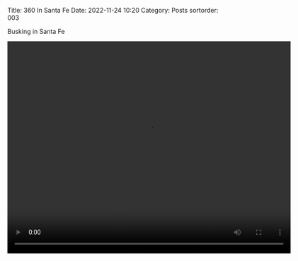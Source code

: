 Title: 360 In Santa Fe
Date: 2022-11-24 10:20
Category: Posts
sortorder: 003

Busking in Santa Fe


<video width="640" height="480" controls autoplay loop poster="">
  <source src="https://1dude.s3.amazonaws.com/video-test.mov" type="video/mp4">
</video>
